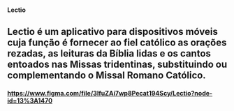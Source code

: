 #### Lectio
## Lectio é um aplicativo para dispositivos móveis cuja função é fornecer ao fiel católico as orações rezadas, as leituras da Bíblia lidas e os cantos entoados nas Missas tridentinas, substituindo ou complementando o Missal Romano Católico.


#### https://www.figma.com/file/3lfuZAi7wp8Pecat194Scy/Lectio?node-id=13%3A1470 

